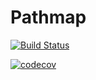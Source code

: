 Pathmap
========

[![Build Status](https://travis-ci.org/codecov/pathmap.svg?branch=master)](https://travis-ci.org/codecov/pathmap)

[![codecov](https://codecov.io/gh/codecov/pathmap/branch/master/graph/badge.svg)](https://codecov.io/gh/codecov/pathmap)

